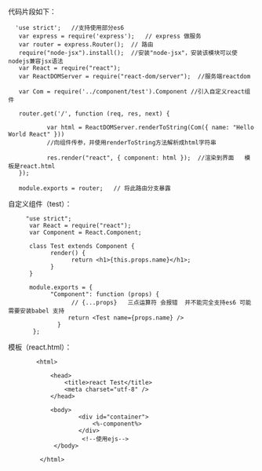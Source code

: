  代码片段如下：


      'use strict';   //支持使用部分es6
       var express = require('express');   // express 做服务
       var router = express.Router();  // 路由
       require("node-jsx").install();  //安装"node-jsx"，安装该模块可以使nodejs兼容jsx语法
       var React = require("react");
       var ReactDOMServer = require("react-dom/server");  //服务端reactdom
       
       var Com = require('../component/test').Component //引入自定义react组件

       router.get('/', function (req, res, next) {
       
               var html = ReactDOMServer.renderToString(Com({ name: "Hello World React" }))   
               //向组件传参，并使用renderToString方法解析成html字符串
               
               res.render("react", { component: html });  //渲染到界面   模板是react.html
       });

       module.exports = router;   // 将此路由分支暴露
       
       
  自定义组件（test）：
  
         "use strict";
          var React = require("react");
          var Component = React.Component;

          class Test extends Component {
                render() {
                      return <h1>{this.props.name}</h1>;
                }
          }
          
          module.exports = {
                "Component": function (props) {
                      // {...props}   三点运算符 会报错  并不能完全支持es6 可能需要安装babel 支持
                     return <Test name={props.name} />
                  }
           };
        
  模板（react.html）：        
  
            <html>

                <head>
                    <title>react Test</title>
                    <meta charset="utf-8" />
                </head>

                <body>
                        <div id="container">
                            <%-component%>
                        </div>
                         <!--使用ejs-->
                 </body>

             </html>
  
           
        
